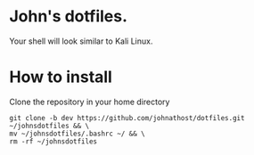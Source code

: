 John's dotfiles.
=========

Your shell will look similar to Kali Linux.

How to install
=========

Clone the repository in your home directory

```
git clone -b dev https://github.com/johnathost/dotfiles.git ~/johnsdotfiles && \
mv ~/johnsdotfiles/.bashrc ~/ && \
rm -rf ~/johnsdotfiles
```